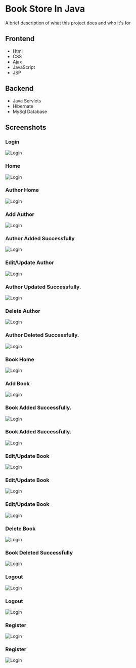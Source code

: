 
# Book Store In Java

A brief description of what this project does and who it's for


## Frontend

- Html
- CSS
- Ajax
- JavaScript
- JSP


## Backend

- Java Servlets
- Hibernate
- MySql Database

  
## Screenshots

### Login
![Login](https://github.com/turab45/book-store-java/blob/master/ScreenShots/1.%20login.JPG?raw=true)

### Home
![Login](https://github.com/turab45/book-store-java/blob/master/ScreenShots/2.%20home.JPG?raw=true)

### Author Home
![Login](https://github.com/turab45/book-store-java/blob/master/ScreenShots/3.%20author%20home.JPG?raw=true)

### Add Author
![Login](https://github.com/turab45/book-store-java/blob/master/ScreenShots/4.%20add%20author.JPG?raw=true)

### Author Added Successfully
![Login](https://github.com/turab45/book-store-java/blob/master/ScreenShots/5.%20author%20added%20succeessfully.JPG?raw=true)

### Edit/Update Author
![Login](https://github.com/turab45/book-store-java/blob/master/ScreenShots/5.%20edit%20author%202.JPG?raw=true)

### Author Updated Successfully.
![Login](https://github.com/turab45/book-store-java/blob/master/ScreenShots/6.%20edit%20author%203.JPG?raw=true)

### Delete Author
![Login](https://github.com/turab45/book-store-java/blob/master/ScreenShots/7.%20delete%20author%201.JPG?raw=true)

### Author Deleted Successfully.
![Login](https://github.com/turab45/book-store-java/blob/master/ScreenShots/8.%20delete%20author%202.JPG?raw=true)

### Book Home
![Login](https://github.com/turab45/book-store-java/blob/master/ScreenShots/9.%20book%20home.JPG?raw=true)

### Add Book
![Login](https://github.com/turab45/book-store-java/blob/master/ScreenShots/10.%20add%20book%201.JPG?raw=true)

### Book Added Successfully.
![Login](https://github.com/turab45/book-store-java/blob/master/ScreenShots/11.%20add%20book%202.JPG?raw=true)

### Book Added Successfully.
![Login](https://github.com/turab45/book-store-java/blob/master/ScreenShots/12.%20add%20book%203.JPG?raw=true)


### Edit/Update Book
![Login](https://github.com/turab45/book-store-java/blob/master/ScreenShots/13.%20edit%20book%201.JPG?raw=true)

### Edit/Update Book
![Login](https://github.com/turab45/book-store-java/blob/master/ScreenShots/14.%20edit%20book%202.JPG?raw=true)

### Edit/Update Book
![Login](https://github.com/turab45/book-store-java/blob/master/ScreenShots/15.%20edit%20book%203.JPG?raw=true)

### Delete Book
![Login](https://github.com/turab45/book-store-java/blob/master/ScreenShots/16.%20delete%20book%201.JPG?raw=true)

### Book Deleted Successfully
![Login](https://github.com/turab45/book-store-java/blob/master/ScreenShots/17.%20delete%20book%202.JPG?raw=true)

### Logout
![Login](https://github.com/turab45/book-store-java/blob/master/ScreenShots/18.%20logout%201.JPG?raw=true)

### Logout
![Login](https://github.com/turab45/book-store-java/blob/master/ScreenShots/19.%20logout%202.JPG?raw=true)

### Register
![Login](https://github.com/turab45/book-store-java/blob/master/ScreenShots/20.%20register%201.JPG?raw=true)

### Register
![Login](https://github.com/turab45/book-store-java/blob/master/ScreenShots/21.%20register%202.JPG?raw=true)
